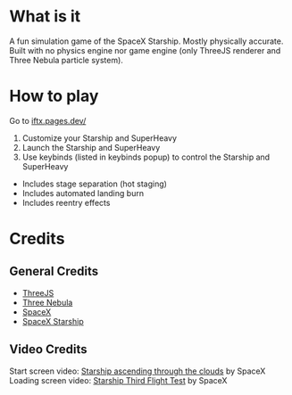 # What is it

A fun simulation game of the SpaceX Starship. Mostly physically accurate. Built with no physics engine nor game engine (only ThreeJS renderer and Three Nebula particle system).

# How to play

Go to [iftx.pages.dev/](https://iftx.pages.dev/)

1. Customize your Starship and SuperHeavy
2. Launch the Starship and SuperHeavy
3. Use keybinds (listed in keybinds popup) to control the Starship and SuperHeavy
- Includes stage separation (hot staging)
- Includes automated landing burn
- Includes reentry effects

# Credits

## General Credits

- [ThreeJS](https://threejs.org/)
- [Three Nebula](https://three-nebula.org/)
- [SpaceX](https://www.spacex.com/)
- [SpaceX Starship](https://www.spacex.com/vehicles/starship/)

## Video Credits

Start screen video: [Starship ascending through the clouds](https://twitter.com/SpaceX/status/1768747417716101402) by SpaceX
Loading screen video: [Starship Third Flight Test](https://www.youtube.com/watch?v=ApMrILhTulI) by SpaceX